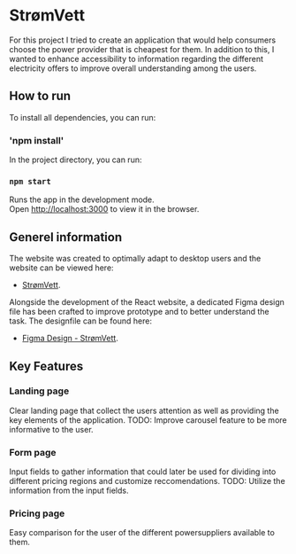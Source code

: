 # StrømVett

For this project I tried to create an application that would help consumers choose the power provider that is cheapest for them. In addition to this, I wanted to enhance accessibility to information regarding the different electricity offers to improve overall understanding among the users.

## How to run

To install all dependencies, you can run:

### 'npm install'

In the project directory, you can run:

### `npm start`

Runs the app in the development mode.\
Open [http://localhost:3000](http://localhost:3000) to view it in the browser.

## Generel information

The website was created to optimally adapt to desktop users and the website can be viewed here:
- [StrømVett](https://trymjor.github.io/StromVett/).

Alongside the development of the React website, a dedicated Figma design file has been crafted to improve prototype and to better understand the task. The designfile can be found here:
- [Figma Design - StrømVett](https://www.figma.com/file/guXP7TAQop2z3GL8XUxwY6/Stacc?type=design&node-id=0%3A1&mode=design&t=oeO8oQhw1rYn7Oci-1).


## Key Features

### Landing page
Clear landing page that collect the users attention as well as providing the key elements of the application.
TODO: Improve carousel feature to be more informative to the user.

### Form page
Input fields to gather information that could later be used for dividing into different pricing regions and customize reccomendations.
TODO: Utilize the information from the input fields.

### Pricing page
Easy comparison for the user of the different powersuppliers available to them.

